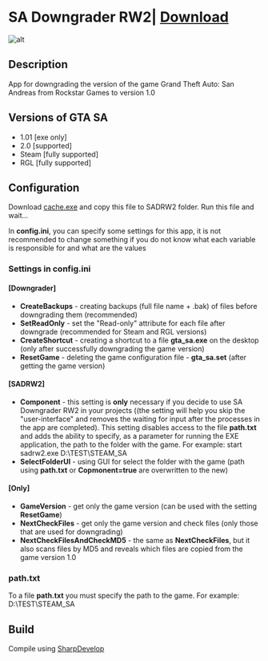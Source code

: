 # SA Downgrader RW2| [Download](https://github.com/Zalexanninev15/SADRW2/releases/1.1)
![alt](https://image.jimcdn.com/app/cms/image/transf/dimension=117x10000:format=png/path/s876f79fd6a5f4193/image/i1971da86cd486af0/version/1610909548/image.png)
## Description
App for downgrading the version of the game Grand Theft Auto: San Andreas from Rockstar Games to version 1.0

## Versions of GTA SA

* 1.01 [exe only]
* 2.0 [supported]
* Steam [fully supported]
* RGL [fully supported]

## Configuration

Download [cache.exe](https://drive.google.com/file/d/11zLQ_HKTXjQzsiJUN7yecGJGXymhgIy0/view) and copy this file to SADRW2 folder. Run this file and wait...

In **config.ini**, you can specify some settings for this app, it is not recommended to change something if you do not know what each variable is responsible for and what are the values

### Settings in config.ini

#### [Downgrader]

* **CreateBackups** - creating backups (full file name + .bak) of files before downgrading them (recommended)
* **SetReadOnly** - set the "Read-only" attribute for each file after downgrade (recommended for Steam and RGL versions)
* **CreateShortcut** - creating a shortcut to a file **gta_sa.exe** on the desktop (only after successfully downgrading the game version)
* **ResetGame** - deleting the game configuration file - **gta_sa.set** (after getting the game version)

#### [SADRW2]

* **Component** - this setting is **only** necessary if you decide to use SA Downgrader RW2 in your projects ((the setting will help you skip the "user-interface" and removes the waiting for input after the processes in the app are completed). This setting disables access to the file **path.txt** and adds the ability to specify, as a parameter for running the EXE application, the path to the folder with the game. For example: start sadrw2.exe D:\TEST\STEAM_SA
* **SelectFolderUI** - using GUI for select the folder with the game (path using **path.txt** or **Copmonent=true** are overwritten to the new)

#### [Only]

* **GameVersion** - get only the game version (can be used with the setting **ResetGame**)
* **NextCheckFiles** - get only the game version and check files (only those that are used for downgrading)
* **NextCheckFilesAndCheckMD5** - the same as **NextCheckFiles**, but it also scans files by MD5 and reveals which files are copied from the game version 1.0

### path.txt

To a file **path.txt** you must specify the path to the game. For example: D:\TEST\STEAM_SA

## Build
Compile using [SharpDevelop](https://sourceforge.net/projects/sharpdevelop/)
